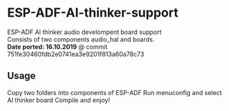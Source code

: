 # ESP-ADF-AI-thinker-support
ESP-ADF AI thinker audio develompent board support  
Consists of two components audio_hal and boards.  
**Date ported: 16.10.2019**  @ commit 751fe30460fdb2e0741ea3e9201f813a60a78c73


## Usage
Copy two folders into components of ESP-ADF
Run menuconfig and select AI thinker board
Compile and enjoy!

